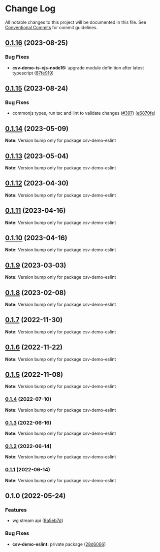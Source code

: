 # Change Log

All notable changes to this project will be documented in this file.
See [Conventional Commits](https://conventionalcommits.org) for commit guidelines.

## [0.1.16](https://github.com/adaltas/node-csv/compare/csv-demo-eslint@0.1.15...csv-demo-eslint@0.1.16) (2023-08-25)


### Bug Fixes

* **csv-demo-ts-cjs-node16:** upgrade module definition after latest typescript ([87fe919](https://github.com/adaltas/node-csv/commit/87fe91996fb2a8895c252177fca4f0cb59a518f9))



## [0.1.15](https://github.com/adaltas/node-csv/compare/csv-demo-eslint@0.1.14...csv-demo-eslint@0.1.15) (2023-08-24)


### Bug Fixes

* commonjs types, run tsc and lint to validate changes ([#397](https://github.com/adaltas/node-csv/issues/397)) ([e6870fe](https://github.com/adaltas/node-csv/commit/e6870fe272c119e273196522c9771d12ff8b2a35))



## [0.1.14](https://github.com/adaltas/node-csv/compare/csv-demo-eslint@0.1.13...csv-demo-eslint@0.1.14) (2023-05-09)

**Note:** Version bump only for package csv-demo-eslint





## [0.1.13](https://github.com/adaltas/node-csv/compare/csv-demo-eslint@0.1.12...csv-demo-eslint@0.1.13) (2023-05-04)

**Note:** Version bump only for package csv-demo-eslint





## [0.1.12](https://github.com/adaltas/node-csv/compare/csv-demo-eslint@0.1.11...csv-demo-eslint@0.1.12) (2023-04-30)

**Note:** Version bump only for package csv-demo-eslint





## [0.1.11](https://github.com/adaltas/node-csv/compare/csv-demo-eslint@0.1.9...csv-demo-eslint@0.1.11) (2023-04-16)

**Note:** Version bump only for package csv-demo-eslint





## [0.1.10](https://github.com/adaltas/node-csv/compare/csv-demo-eslint@0.1.9...csv-demo-eslint@0.1.10) (2023-04-16)

**Note:** Version bump only for package csv-demo-eslint





## [0.1.9](https://github.com/adaltas/node-csv/compare/csv-demo-eslint@0.1.8...csv-demo-eslint@0.1.9) (2023-03-03)

**Note:** Version bump only for package csv-demo-eslint





## [0.1.8](https://github.com/adaltas/node-csv/compare/csv-demo-eslint@0.1.7...csv-demo-eslint@0.1.8) (2023-02-08)

**Note:** Version bump only for package csv-demo-eslint





## [0.1.7](https://github.com/adaltas/node-csv/compare/csv-demo-eslint@0.1.6...csv-demo-eslint@0.1.7) (2022-11-30)

**Note:** Version bump only for package csv-demo-eslint





## [0.1.6](https://github.com/adaltas/node-csv/compare/csv-demo-eslint@0.1.5...csv-demo-eslint@0.1.6) (2022-11-22)

**Note:** Version bump only for package csv-demo-eslint





## [0.1.5](https://github.com/adaltas/node-csv/compare/csv-demo-eslint@0.1.4...csv-demo-eslint@0.1.5) (2022-11-08)

**Note:** Version bump only for package csv-demo-eslint





### [0.1.4](https://github.com/adaltas/node-csv/compare/csv-demo-eslint@0.1.3...csv-demo-eslint@0.1.4) (2022-07-10)

**Note:** Version bump only for package csv-demo-eslint





### [0.1.3](https://github.com/adaltas/node-csv/compare/csv-demo-eslint@0.1.2...csv-demo-eslint@0.1.3) (2022-06-16)

**Note:** Version bump only for package csv-demo-eslint





### [0.1.2](https://github.com/adaltas/node-csv/compare/csv-demo-eslint@0.1.1...csv-demo-eslint@0.1.2) (2022-06-14)

**Note:** Version bump only for package csv-demo-eslint





### [0.1.1](https://github.com/adaltas/node-csv/compare/csv-demo-eslint@0.1.0...csv-demo-eslint@0.1.1) (2022-06-14)

**Note:** Version bump only for package csv-demo-eslint





## 0.1.0 (2022-05-24)


### Features

* wg stream api ([8a5eb7d](https://github.com/adaltas/node-csv/commit/8a5eb7dfd31b22217db4fbbc832d707221850785))


### Bug Fixes

* **csv-demo-eslint:** private package ([28d6066](https://github.com/adaltas/node-csv/commit/28d60660de1c886e51e9cc16771f17fc4257a304))
